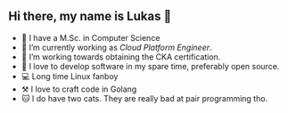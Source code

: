 ## Hi there, my name is Lukas :wave:

- :microscope: I have a M.Sc. in Computer Science
- 🔭 I’m currently working as *Cloud Platform Engineer*. 
- 🌱 I’m working towards obtaining the CKA certification. 
- 👯 I love to develop software in my spare time, preferably open source. 
- :computer: Long time Linux fanboy
- :hammer_and_pick: I love to craft code in Golang
- :cat: I do have two cats. They are really bad at pair programming tho. 

<!--
**lukasjarosch/lukasjarosch** is a ✨ _special_ ✨ repository because its `README.md` (this file) appears on your GitHub profile.

Here are some ideas to get you started:

- 🔭 I’m currently working on ...
- 🌱 I’m currently learning ...
- 👯 I’m looking to collaborate on ...
- 🤔 I’m looking for help with ...
- 💬 Ask me about ...
- 📫 How to reach me: ...
- 😄 Pronouns: ...
- ⚡ Fun fact: ...
-->
